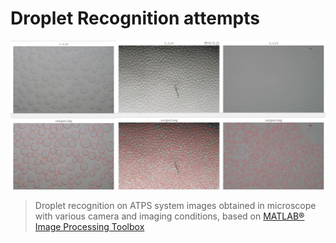 # Droplet Recognition attempts

![](/sample.jpg)

> Droplet recognition on ATPS system images obtained in microscope with various camera and imaging conditions, based on [MATLAB® Image Processing Toolbox](https://www.mathworks.com/products/image.html)
